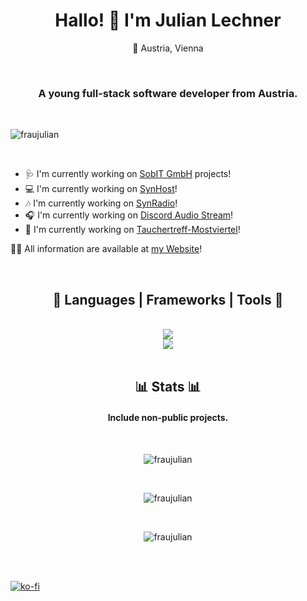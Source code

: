 <link rel="stylesheet" href="https://cdnjs.cloudflare.com/ajax/libs/font-awesome/6.5.1/css/all.min.css" integrity="sha512-DTOQO9RWCH3ppGqcWaEA1BIZOC6xxalwEsw9c2QQeAIftl+Vegovlnee1c9QX4TctnWMn13TZye+giMm8e2LwA==" crossorigin="anonymous" referrerpolicy="no-referrer" />

<h1 align="center">Hallo! 👋 I'm Julian Lechner</h1>
<p align="center">📍 Austria, Vienna</p>

<br>

<h3 align="center">A young full-stack software developer from Austria.</h3>

<br>

<p align="left"> <img src="https://komarev.com/ghpvc/?username=fraujulian&label=Profile%20views&color=0e75b6&style=flat" alt="fraujulian" /> </p>

<br>

- 🩺 I'm currently working on [SobIT GmbH](https://sobit.at/) projects!
- 💻 I'm currently working on [SynHost](https://synhost.de/)!
- 🎶 I'm currently working on [SynRadio](https://www.synradio.de/)!
- 🎧 I'm currently working on [Discord Audio Stream](https://www.npmjs.com/package/discord-audio-stream)!
- 🤿 I'm currently working on [Tauchertreff-Mostviertel](https://tauchertreff-mostviertel.at/)!

👨‍💻 All information are available at [my Website](https://www.fraujulian.xyz/)!

<br>

<h2 align="center">🧰 Languages | Frameworks | Tools 🧰</h2>
<div align="center">
  <br>
  <img src="https://skillicons.dev/icons?i=discord,stackoverflow,github,git,vscode,webstorm,rider,idea,linux,ubuntu,debian,cs,dotnet,html,css"> 
  <br>
  <img src="https://skillicons.dev/icons?i=,js,ts,nodejs,npm,express,angular,discordjs,mysql,sqlite,docker,nginx,azure,bash"/> <br>
</div>

<br>

<h2 align="center">📊 Stats 📊</h2>
<h4 align="center">Include non-public projects.</h4>
<div align="center">
  <br>
  <p><img src="https://github-readme-stats-git-main-fraujulians-projects.vercel.app/api/top-langs?username=fraujulian&show_icons=true&locale=en&layout=donut-vertical&theme=tokyonight" alt="fraujulian" /></p>
  <br>
  <p><img src="https://github-readme-stats-git-main-fraujulians-projects.vercel.app/api?username=fraujulian&show_icons=true&locale=en&theme=tokyonight" alt="fraujulian" /></p>
  <br>
  <p><img src="https://github-readme-streak-stats-opal-theta-98.vercel.app/?user=fraujulian&&theme=tokyonight" alt="fraujulian" /></p>
</div>

<br>
<br>

[![ko-fi](https://ko-fi.com/img/githubbutton_sm.svg)](https://ko-fi.com/E1E21HNLDS)
